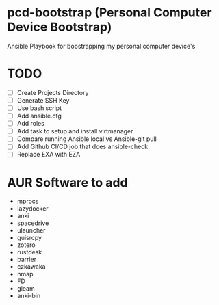 # pcd-bootstrap (Personal Computer Device Bootstrap)
Ansible Playbook for boostrapping my personal computer device's


# TODO
- [ ] Create Projects Directory
- [ ] Generate SSH Key
- [ ] Use bash script
- [ ] Add ansible.cfg
- [ ] Add roles
- [ ] Add task to setup and install virtmanager
- [ ] Compare running Ansible local vs Ansible-git pull
- [ ] Add Github CI/CD job that does ansible-check
- [ ] Replace EXA with EZA

# AUR Software to add
- mprocs
- lazydocker
- anki
- spacedrive
- ulauncher
- guisrcpy
- zotero
- rustdesk
- barrier
- czkawaka
- nmap
- FD
- gleam
- anki-bin
